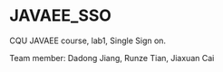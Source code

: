 # JAVAEE_SSO
CQU JAVAEE course, lab1, Single Sign on.

Team member: Dadong Jiang, Runze Tian, Jiaxuan Cai
